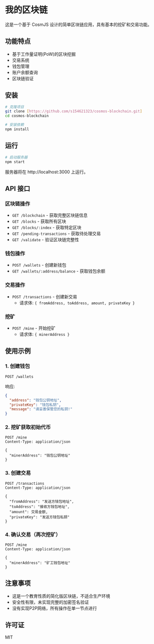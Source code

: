 # 我的区块链

这是一个基于 CosmJS 设计的简单区块链应用，具有基本的挖矿和交易功能。

## 功能特点

- 基于工作量证明(PoW)的区块挖掘
- 交易系统
- 钱包管理
- 账户余额查询
- 区块链验证

## 安装

```bash
# 克隆项目
git clone [https://github.com/s154621323/cosmos-blockchain.git]
cd cosmos-blockchain

# 安装依赖
npm install
```

## 运行

```bash
# 启动服务器
npm start
```

服务器将在 http://localhost:3000 上运行。

## API 接口

### 区块链操作

- `GET /blockchain` - 获取完整区块链信息
- `GET /blocks` - 获取所有区块
- `GET /blocks/:index` - 获取特定区块
- `GET /pending-transactions` - 获取待处理交易
- `GET /validate` - 验证区块链完整性

### 钱包操作

- `POST /wallets` - 创建新钱包
- `GET /wallets/:address/balance` - 获取钱包余额

### 交易操作

- `POST /transactions` - 创建新交易
  - 请求体: `{ fromAddress, toAddress, amount, privateKey }`
  
### 挖矿

- `POST /mine` - 开始挖矿
  - 请求体: `{ minerAddress }`

## 使用示例

### 1. 创建钱包

```
POST /wallets
```

响应:
```json
{
  "address": "钱包公钥地址",
  "privateKey": "钱包私钥",
  "message": "请妥善保管您的私钥!"
}
```

### 2. 挖矿获取初始代币

```
POST /mine
Content-Type: application/json

{
  "minerAddress": "钱包公钥地址"
}
```

### 3. 创建交易

```
POST /transactions
Content-Type: application/json

{
  "fromAddress": "发送方钱包地址",
  "toAddress": "接收方钱包地址",
  "amount": 交易金额,
  "privateKey": "发送方钱包私钥"
}
```

### 4. 确认交易（再次挖矿）

```
POST /mine
Content-Type: application/json

{
  "minerAddress": "矿工钱包地址"
}
```

## 注意事项

- 这是一个教育性质的简化版区块链，不适合生产环境
- 安全性有限，未实现完整的加密签名验证
- 没有实现P2P网络，所有操作在单一节点进行

## 许可证

MIT